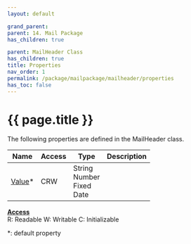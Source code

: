 ```yaml
---
layout: default

grand_parent: 
parent: 14. Mail Package
has_children: true

parent: MailHeader Class
has_children: true
title: Properties
nav_order: 1
permalink: /package/mailpackage/mailheader/properties
has_toc: false
---
```

# {{ page.title }}

The following properties are defined in the MailHeader class.

|Name       | Access | Type   | Description |
|----------	|--------|--------|-------------|
| [Value](/package/mailpackage/mailheader/properties/value)* | CRW | String<br>Number<br>Fixed<br>Date| |

<u><b>Access</b></u><br>
R: Readable
W: Writable
C: Initializable

*: default property